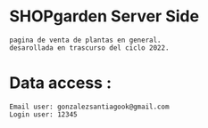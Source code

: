 # SHOPgarden Server Side
    pagina de venta de plantas en general.
    desarollada en trascurso del ciclo 2022.
# Data access :
    Email user: gonzalezsantiagook@gmail.com
    Login user: 12345

